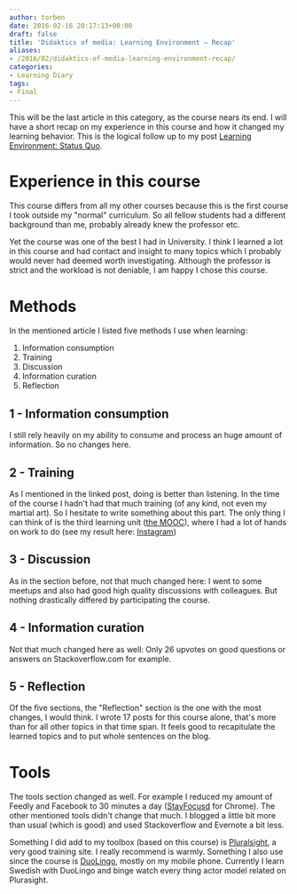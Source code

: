 ```yaml
---
author: torben
date: 2016-02-16 20:17:13+00:00
draft: false
title: 'Didaktics of media: Learning Environment – Recap'
aliases: 
- /2016/02/didaktics-of-media-learning-environment-recap/
categories:
- Learning Diary
tags:
- Final
---
```


This will be the last article in this category, as the course nears its end. I will have a short recap on my experience in this course and how it changed my learning behavior. This is the logical follow up to my post [Learning Environment: Status Quo](/posts/2015-10-15-learning-environment-status-quo/).




# Experience in this course


This course differs from all my other courses because this is the first course I took outside my "normal" curriculum. So all fellow students had a different background than me, probably already knew the professor etc.

Yet the course was one of the best I had in University. I think I learned a lot in this course and had contact and insight to many topics which I probably would never had deemed worth investigating. Although the professor is strict and the workload is not deniable, I am happy I chose this course.


# Methods


In the mentioned article I listed five methods I use when learning:



1. Information consumption
2. Training
3. Discussion
4. Information curation
5. Reflection



## 1 - Information consumption


I still rely heavily on my ability to consume and process an huge amount of information. So no changes here.


## 2 - Training


As I mentioned in the linked post, doing is better than listening. In the time of the course I hadn't had that much training (of any kind, not even my martial art). So I hesitate to write something about this part. The only thing I can think of is the third learning unit ([the MOOC](/posts/2016-01-17-didaktics-of-media-learning-unit-three-report/)), where I had a lot of hands on work to do (see my result here: [Instagram](https://www.instagram.com/torbenbrauer/))


## 3 - Discussion


As in the section before, not that much changed here: I went to some meetups and also had good high quality discussions with colleagues. But nothing drastically differed by participating the course.


## 4 - Information curation


Not that much changed here as well: Only 26 upvotes on good questions or answers on Stackoverflow.com for example.


## 5 - Reflection


Of the five sections, the "Reflection" section is the one with the most changes, I would think. I wrote 17 posts for this course alone, that's more than for all other topics in that time span. It feels good to recapitulate the learned topics and to put whole sentences on the blog.


# Tools


The tools section changed as well. For example I reduced my amount of Feedly and Facebook to 30 minutes a day ([StayFocusd](https://chrome.google.com/webstore/detail/stayfocusd/laankejkbhbdhmipfmgcngdelahlfoji?hl=de) for Chrome). The other mentioned tools didn't change that much. I blogged a little bit more than usual (which is good) and used Stackoverflow and Evernote a bit less.

Something I did add to my toolbox (based on this course) is [Pluralsight](https://www.pluralsight.com/), a very good training site. I really recommend is warmly. Something I also use since the course is [DuoLingo](https://www.duolingo.com/), mostly on my mobile phone. Currently I learn Swedish with DuoLingo and binge watch every thing actor model related on Plurasight.